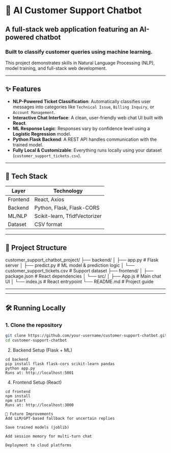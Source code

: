 # 🤖 AI Customer Support Chatbot

## A full-stack web application featuring an AI-powered chatbot  
### Built to classify customer queries using machine learning.

This project demonstrates skills in Natural Language Processing (NLP), model training, and full-stack web development.

---

## ✨ Features

- **NLP-Powered Ticket Classification**: Automatically classifies user messages into categories like `Technical Issue`, `Billing Inquiry`, or `Account Management`.
- **Interactive Chat Interface**: A clean, user-friendly web chat UI built with **React**.
- **ML Response Logic**: Responses vary by confidence level using a **Logistic Regression** model.
- **Python Flask Backend**: A REST API handles communication with the trained model.
- **Fully Local & Customizable**: Everything runs locally using your dataset (`customer_support_tickets.csv`).

---

## 🧰 Tech Stack

| Layer          | Technology                    |
|----------------|-------------------------------|
| Frontend       | React, Axios                  |
| Backend        | Python, Flask, Flask-CORS     |
| ML/NLP         | Scikit-learn, TfidfVectorizer |
| Dataset        | CSV format                    |

---

## 📁 Project Structure

customer_support_chatbot_project/
├── backend/
│ ├── app.py # Flask server
│ ├── predict.py # ML model & prediction logic
│ └── customer_support_tickets.csv # Support dataset
├── frontend/
│ ├── package.json # React dependencies
│ └── src/
│ ├── App.js # Main chat UI
│ └── index.js # React entrypoint
└── README.md # Project guide

---

---

## 🛠️ Running Locally

### 1. Clone the repository

```bash
git clone https://github.com/your-username/customer-support-chatbot.git
cd customer-support-chatbot
```
2. Backend Setup (Flask + ML)
```
cd backend
pip install flask flask-cors scikit-learn pandas
python app.py
Runs at: http://localhost:5001
```

4. Frontend Setup (React)
```
cd frontend
npm install
npm start
Runs at: http://localhost:3000

🚀 Future Improvements
Add LLM/GPT-based fallback for uncertain replies

Save trained models (joblib)

Add session memory for multi-turn chat

Deployment to cloud platforms

